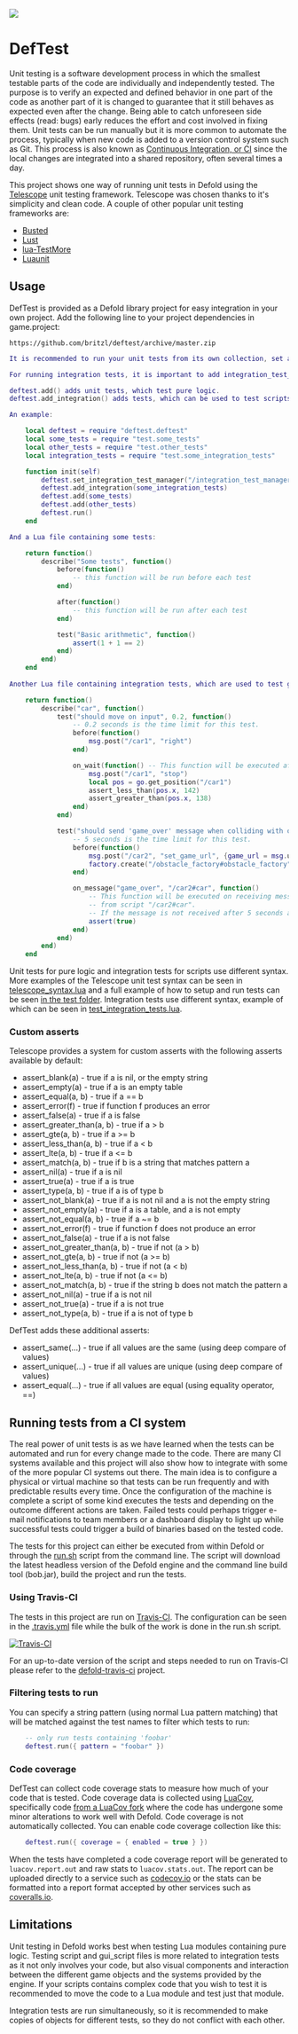 ![](logo.jpg)

# DefTest
Unit testing is a software development process in which the smallest testable parts of the code are individually and independently tested. The purpose is to verify an expected and defined behavior in one part of the code as another part of it is changed to guarantee that it still behaves as expected even after the change. Being able to catch unforeseen side effects (read: bugs) early reduces the effort and cost involved in fixing them. Unit tests can be run manually but it is more common to automate the process, typically when new code is added to a version control system such as Git. This process is also known as [Continuous Integration, or CI](https://www.wikiwand.com/en/Continuous_integration) since the local changes are integrated into a shared repository, often several times a day.

This project shows one way of running unit tests in Defold using the [Telescope](https://github.com/norman/telescope) unit testing framework. Telescope was chosen thanks to it's simplicity and clean code. A couple of other popular unit testing frameworks are:

* [Busted](http://olivinelabs.com/busted/)
* [Lust](https://github.com/bjornbytes/lust)
* [lua-TestMore](https://github.com/fperrad/lua-TestMore)
* [Luaunit](https://github.com/bluebird75/luaunit)

## Usage
DefTest is provided as a Defold library project for easy integration in your own project. Add the following line to your project dependencies in game.project:

	https://github.com/britzl/deftest/archive/master.zip

```Lua
It is recommended to run your unit tests from its own collection, set as the bootstrap collection in game.project. Add a game object and a script to the collection and use the script to set up your tests. Add objects, which scripts you want to test.

For running integration tests, it is important to add integration_test_manager.go located in the /deftest/integration/ folder to the collection and link it to deftest with deftest.set_integration_test_manager(path_to_integration_manager_object).

deftest.add() adds unit tests, which test pure logic.
deftest.add_integration() adds tests, which can be used to test scripts.

An example:

	local deftest = require "deftest.deftest"
	local some_tests = require "test.some_tests"
	local other_tests = require "test.other_tests"
	local integration_tests = require "test.some_integration_tests"

	function init(self)
		deftest.set_integration_test_manager("/integration_test_manager#integration_test_manager")
		deftest.add_integration(some_integration_tests)
		deftest.add(some_tests)
		deftest.add(other_tests)
		deftest.run()
	end

And a Lua file containing some tests:

	return function()
		describe("Some tests", function()
			before(function()
				-- this function will be run before each test
			end)

			after(function()
				-- this function will be run after each test
			end)

			test("Basic arithmetic", function()
				assert(1 + 1 == 2)
			end)
		end)
	end
	
Another Lua file containing integration tests, which are used to test game objects:

	return function()
		describe("car", function()
			test("should move on input", 0.2, function()
				-- 0.2 seconds is the time limit for this test.
				before(function()
					msg.post("/car1", "right")
				end)

				on_wait(function() -- This function will be executed after 0.2 seconds after "before".
					msg.post("/car1", "stop")
					local pos = go.get_position("/car1")
					assert_less_than(pos.x, 142)
					assert_greater_than(pos.x, 138)
				end)
			end)

			test("should send 'game_over' message when colliding with obstacles", 5, function()
				-- 5 seconds is the time limit for this test.
				before(function()
					msg.post("/car2", "set_game_url", {game_url = msg.url()})
					factory.create("/obstacle_factory#obstacle_factory", vmath.vector3(400, 200, 0))
				end)

				on_message("game_over", "/car2#car", function()
					-- This function will be executed on receiving message with message_id "game_over"
					-- from script "/car2#car".
					-- If the message is not received after 5 seconds after "before", test fails.
					assert(true)
				end)
			end)
		end)
	end

```

Unit tests for pure logic and integration tests for scripts use different syntax.
More examples of the Telescope unit test syntax can be seen in [telescope_syntax.lua](https://github.com/britzl/deftest/blob/master/test/telescope_syntax.lua) and a full example of how to setup and run tests can be seen [in the test folder](https://github.com/britzl/deftest/tree/master/test).
Integration tests use different syntax, example of which can be seen in [test_integration_tests.lua](https://github.com/britzl/deftest/blob/master/test/test_integration_tests.lua).

### Custom asserts
Telescope provides a system for custom asserts with the following asserts available by default:

* assert_blank(a) - true if a is nil, or the empty string
* assert_empty(a) - true if a is an empty table
* assert_equal(a, b) - true if a == b
* assert_error(f) - true if function f produces an error
* assert_false(a) - true if a is false
* assert_greater_than(a, b) - true if a > b
* assert_gte(a, b) - true if a >= b
* assert_less_than(a, b) - true if a < b
* assert_lte(a, b) - true if a <= b
* assert_match(a, b) - true if b is a string that matches pattern a
* assert_nil(a) - true if a is nil
* assert_true(a) - true if a is true
* assert_type(a, b) - true if a is of type b
* assert_not_blank(a)  - true if a is not nil and a is not the empty string
* assert_not_empty(a) - true if a is a table, and a is not empty
* assert_not_equal(a, b) - true if a ~= b
* assert_not_error(f) - true if function f does not produce an error
* assert_not_false(a) - true if a is not false
* assert_not_greater_than(a, b) - true if not (a > b)
* assert_not_gte(a, b) - true if not (a >= b)
* assert_not_less_than(a, b) - true if not (a < b)
* assert_not_lte(a, b) - true if not (a <= b)
* assert_not_match(a, b) - true if the string b does not match the pattern a
* assert_not_nil(a) - true if a is not nil
* assert_not_true(a) - true if a is not true
* assert_not_type(a, b) - true if a is not of type b

DefTest adds these additional asserts:

* assert_same(...) - true if all values are the same (using deep compare of values)
* assert_unique(...) - true if all values are unique (using deep compare of values)
* assert_equal(...) - true if all values are equal (using equality operator, ==)

## Running tests from a CI system
The real power of unit tests is as we have learned when the tests can be automated and run for every change made to the code. There are many CI systems available and this project will also show how to integrate with some of the more popular CI systems out there. The main idea is to configure a physical or virtual machine so that tests can be run frequently and with predictable results every time. Once the configuration of the machine is complete a script of some kind executes the tests and depending on the outcome different actions are taken. Failed tests could perhaps trigger e-mail notifications to team members or a dashboard display to light up while successful tests could trigger a build of binaries based on the tested code.

The tests for this project can either be executed from within Defold or through the [run.sh](https://github.com/britzl/deftest/blob/master/.test/run.sh) script from the command line. The script will download the latest headless version of the Defold engine and the command line build tool (bob.jar), build the project and run the tests.

### Using Travis-CI
The tests in this project are run on [Travis-CI](https://travis-ci.org/britzl/deftest). The configuration can be seen in the [.travis.yml](https://github.com/britzl/deftest/blob/master/.travis.yml) file while the bulk of the work is done in the run.sh script.

[![Travis-CI](https://travis-ci.org/britzl/deftest.svg?branch=master)](https://travis-ci.org/britzl/deftest)

For an up-to-date version of the script and steps needed to run on Travis-CI please refer to the [defold-travis-ci](https://github.com/britzl/defold-travis-ci) project.

### Filtering tests to run
You can specify a string pattern (using normal Lua pattern matching) that will be matched against the test names to filter which tests to run:

```Lua
	-- only run tests containing 'foobar'
	deftest.run({ pattern = "foobar" })
```

### Code coverage
DefTest can collect code coverage stats to measure how much of your code that is tested. Code coverage data is collected using [LuaCov](https://github.com/keplerproject/luacov), specifically code [from a LuaCov fork](https://github.com/britzl/luacov) where the code has undergone some minor alterations to work well with Defold. Code coverage is not automatically collected. You can enable code coverage collection like this:

```Lua
    deftest.run({ coverage = { enabled = true } })
```

When the tests have completed a code coverage report will be generated to `luacov.report.out` and raw stats to `luacov.stats.out`. The report can be uploaded directly to a service such as [codecov.io](https://codecov.io) or the stats can be formatted into a report format accepted by other services such as [coveralls.io](http://coveralls.io/).

## Limitations
Unit testing in Defold works best when testing Lua modules containing pure logic. Testing script and gui_script files is more related to integration tests as it not only involves your code, but also visual components and interaction between the different game objects and the systems provided by the engine. If your scripts contains complex code that you wish to test it is recommended to move the code to a Lua module and test just that module.

Integration tests are run simultaneously, so it is recommended to make copies of objects for different tests, so they do not conflict with each other.
